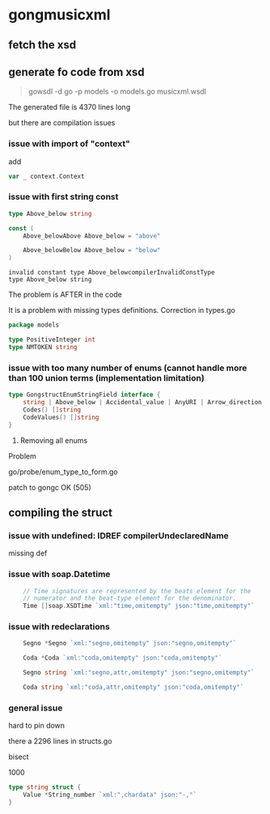 # gongmusicxml

## fetch the xsd

## generate fo code from xsd

> gowsdl -d go -p models -o models.go musicxml.wsdl


The generated file is 4370 lines long

but there are compilation issues


### issue with import of "context"

add 

```go
var _ context.Context
```

### issue with first string const

```go
type Above_below string

const (
	Above_belowAbove Above_below = "above"

	Above_belowBelow Above_below = "below"
)
```

```
invalid constant type Above_belowcompilerInvalidConstType
type Above_below string
```

The problem is AFTER in the code

It is a problem with missing types definitions. Correction in types.go

```go
package models

type PositiveInteger int
type NMTOKEN string
```

### issue with too many number of enums (cannot handle more than 100 union terms (implementation limitation)


```go
type GongstructEnumStringField interface {
	string | Above_below | Accidental_value | AnyURI | Arrow_direction | Arrow_style | Backward_forward | Bar_style | Beam_value | Beater_value | Bend_shape | Breath_mark_value | Caesura_value | Cancel_location | Circular_arrow | Clef_sign | Color | Comma_separated_text | Css_font_size | Degree_symbol_value | Degree_type_value | Distance_type | Effect_value | Enclosure_shape | Ending_number | Fan | Fermata_shape | Font_size | Font_style | Font_weight | Glass_value | Glyph_type | Group_barline_value | Group_symbol_value | Handbell_value | Harmon_closed_location | Harmon_closed_value | Harmony_arrangement | Harmony_type | Hole_closed_location | Hole_closed_value | Kind_value | Left_center_right | Left_right | Line_end | Line_length | Line_shape | Line_type | Line_width_type | Margin_type | Measure_numbering_value | Measure_text | Membrane_value | Metal_value | Mode | Mute | NCName | NMTOKEN | Note_size_type | Note_type_value | Notehead_value | Number_or_normal | Numeral_mode | On_off | Over_under | Pedal_type | Pitched_value | Positive_integer_or_empty | Principal_voice_symbol | Right_left_middle | Semi_pitched | Show_frets | Show_tuplet | Staff_divide_symbol | Staff_type | Start_note | Start_stop | Start_stop_change_continue | Start_stop_continue | Start_stop_discontinue | Start_stop_single | Stem_value | Step | Stick_location | Stick_material | Stick_type | Syllabic | Symbol_size | Sync_type | System_relation_number | Tap_hand | Text_direction | Tied_type | Time_only | Time_relation | Time_separator | Time_symbol | Tip_direction | Top_bottom | Tremolo_type | Trill_step | Two_note_turn | Up_down | Up_down_stop_continue | Upright_inverted | Valign | Valign_image | Wedge_type | Winged | Wood_value | Yes_no | Yes_no_number
	Codes() []string
	CodeValues() []string
}
```

1. Removing all enums

Problem

go/probe/enum_type_to_form.go

patch to gongc OK (505)    

## compiling the struct

### issue with undefined: IDREF compilerUndeclaredName

missing def

### issue with soap.Datetime

```go
	// Time signatures are represented by the beats element for the
	// numerator and the beat-type element for the denominator.
	Time []soap.XSDTime `xml:"time,omitempty" json:"time,omitempty"`
```

### issue with redeclarations

```go
	Segno *Segno `xml:"segno,omitempty" json:"segno,omitempty"`

	Coda *Coda `xml:"coda,omitempty" json:"coda,omitempty"`

	Segno string `xml:"segno,attr,omitempty" json:"segno,omitempty"`

	Coda string `xml:"coda,attr,omitempty" json:"coda,omitempty"`
```

### general issue

hard to pin down

there a 2296 lines in structs.go

bisect

1000

```go
type string struct {
	Value *String_number `xml:",chardata" json:"-,"`
}
```
